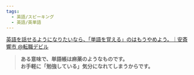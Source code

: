 ```yaml
---
tags:
  - 英語/スピーキング
  - 英語/英単語
---
```

[英語を話せるようになりたいなら、「単語を覚える」のはもうやめよう。｜安斎 響市 @転職デビル](https://note.com/kyo_anzai/n/n8db20437f04a)

>**ある意味で、単語帳は麻薬のようなものです。  
お手軽に「勉強している」気分になれてしまうからです。**

